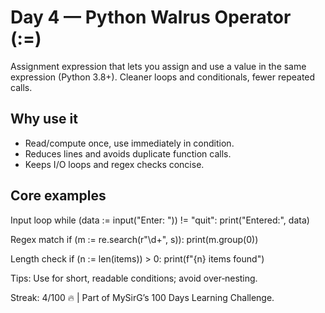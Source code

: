 # Day 4 — Python Walrus Operator (:=)

Assignment expression that lets you assign and use a value in the same expression (Python 3.8+). Cleaner loops and conditionals, fewer repeated calls.

## Why use it
- Read/compute once, use immediately in condition.
- Reduces lines and avoids duplicate function calls.
- Keeps I/O loops and regex checks concise.

## Core examples
Input loop
while (data := input("Enter: ")) != "quit":
print("Entered:", data)

Regex match
if (m := re.search(r"\d+", s)):
print(m.group(0))

Length check
if (n := len(items)) > 0:
print(f"{n} items found")

Tips: Use for short, readable conditions; avoid over‑nesting.

Streak: 4/100 🔥 | Part of MySirG’s 100 Days Learning Challenge.
